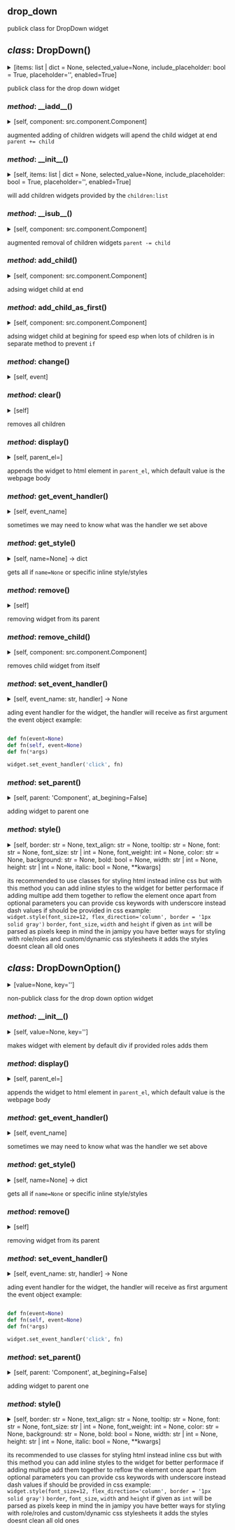 ## drop_down

publick class for DropDown widget

## *class*:  DropDown()

<details><summary>[items: list | dict = None, selected_value=None, include_placeholder: bool = True, placeholder='', enabled=True]</summary>


  ```python
class DropDown(Container):
    
    _el:Element = el_from_template({'tag_name':  'select','roles':'dropdown'})

    _items:dict = {}
    value = None
    key = None
    def __init__(self, items:list|dict=None, selected_value=None, include_placeholder:bool=True, placeholder='', enabled=True):
        
        el:Element = self._el.cloneNode()
        self._el = el
        
        items = {item:item for item in items} if isinstance(items, list) else items

        _items:dict[str|DropDownOption] = {}

        for k,v in items.items():

            option = DropDownOption(key=k, value=v)

            self.add_child(option)

            _items.update({str(v):k})
           
        self._items = _items

        self.set_event_handler('change', self.change)
  
    def change(self, event):
        value = self._el.value
        key = self._items.get(value, None)
        self.value = value
        self.key = key
        

  ```


</details>


publick class for the drop down widget


### *method*:  \_\_iadd\_\_()

<details><summary>[self, component: src.component.Component]</summary>


  ```python
    def __iadd__(self, component:Component):
        
        self.add_child(component)
        return self

  ```


</details>


augmented adding of children widgets
will apend the child widget at end
`parent += child`


### *method*:  \_\_init\_\_()

<details><summary>[self, items: list | dict = None, selected_value=None, include_placeholder: bool = True, placeholder='', enabled=True]</summary>


  ```python
    def __init__(self, items:list|dict=None, selected_value=None, include_placeholder:bool=True, placeholder='', enabled=True):
        
        el:Element = self._el.cloneNode()
        self._el = el
        
        items = {item:item for item in items} if isinstance(items, list) else items

        _items:dict[str|DropDownOption] = {}

        for k,v in items.items():

            option = DropDownOption(key=k, value=v)

            self.add_child(option)

            _items.update({str(v):k})
           
        self._items = _items

        self.set_event_handler('change', self.change)

  ```


</details>


will add children widgets provided by the `children:list`


### *method*:  \_\_isub\_\_()

<details><summary>[self, component: src.component.Component]</summary>


  ```python
    def __isub__(self, component:Component):
        
        component.remove()
        return self

  ```


</details>


augmented removal of children widgets
`parent -= child`


### *method*:  add\_child()

<details><summary>[self, component: src.component.Component]</summary>


  ```python
    def add_child(self, component:Component):
        
        self._el.append(component._el)

  ```


</details>


adsing widget child at end


### *method*:  add\_child\_as\_first()

<details><summary>[self, component: src.component.Component]</summary>


  ```python
    def add_child_as_first(self, component:Component):
        
        self._el.prepend(component._el)

  ```


</details>


adsing widget child at begining
for speed esp when lots of children is in separate method to prevent `if`


### *method*:  change()

<details><summary>[self, event]</summary>


  ```python
    def change(self, event):
        value = self._el.value
        key = self._items.get(value, None)
        self.value = value
        self.key = key
        

  ```


</details>





### *method*:  clear()

<details><summary>[self]</summary>


  ```python
    def clear(self):
        
        self._el.innerHTML = ''

  ```


</details>


removes all children


### *method*:  display()

<details><summary>[self, parent_el=<MagicMock name='mock.document.body' id='4342758912'>]</summary>


  ```python
    def display(self, parent_el=document.body):
        
        parent_el.append(self._el)
        return self

  ```


</details>


appends the widget to html element in `parent_el`,
which default value is the webpage body


### *method*:  get\_event\_handler()

<details><summary>[self, event_name]</summary>


  ```python
    def get_event_handler(self, event_name):
        
        return getattr(self._el, f'on{event_name}', None)

  ```


</details>


sometimes we may need to know what was the handler we set above


### *method*:  get\_style()

<details><summary>[self, name=None] ->  dict</summary>


  ```python
    def get_style(self, name=None)->dict:
        
        styles:str = self.el.style.cssText
        styles = styles.split(';')
        result = {}
        for style in styles:
            style = style.split(':')
            result[style[0]] = style[1]

        return result if name == None else result.get(name, {})

  ```


</details>


gets all if `name=None` or specific inline style/styles


### *method*:  remove()

<details><summary>[self]</summary>


  ```python
    def remove(self):
        
        self._el.remove()

  ```


</details>


removing widget from its parent


### *method*:  remove\_child()

<details><summary>[self, component: src.component.Component]</summary>


  ```python
    def remove_child(self, component:Component):
        
        component._el.remove()

  ```


</details>


removes child widget from itself


### *method*:  set\_event\_handler()

<details><summary>[self, event_name: str, handler] ->  None</summary>


  ```python
    def set_event_handler(self, event_name:str, handler)->None:
        
        setattr(self._el, f'on{event_name}', handler)

  ```


</details>


ading event handler for the widget, the handler will receive as first argument the event object
example:

```python

def fn(event=None)
def fn(self, event=None)
def fn(*args)

widget.set_event_handler('click', fn)

```


### *method*:  set\_parent()

<details><summary>[self, parent: 'Component', at_begining=False]</summary>


  ```python
    def set_parent(self, parent:'Component', at_begining=False):
        
        if at_begining == False:
            parent._el.append(self._el)
        else:
            parent._el.prepend(self._el)

  ```


</details>


adding widget to parent one


### *method*:  style()

<details><summary>[self, border: str = None, text_align: str = None, tooltip: str = None, font: str = None, font_size: str | int = None, font_weight: int = None, color: str = None, background: str = None, bold: bool = None, width: str | int = None, height: str | int = None, italic: bool = None, **kwargs]</summary>


  ```python
    def style(self, border:str=None, text_align:str=None, tooltip:str=None, font:str=None, font_size:str|int=None, font_weight:int=None, color:str=None, background:str=None, bold:bool=None, width:str|int=None, height:str|int=None, italic:bool=None, **kwargs):
        
        style = self._el.style
        
        css = {
            'font-weight': font_weight if bold == None else f"{'bold' if bold == True else 'unset'}",
            'color': color,
            'width': width if isinstance(width, str) else f'{width}px',
            'height': height if isinstance(height, str) else f'{height}px',
            'font_family':font,
            'font-size':font_size,
            'title':tooltip,
            'background-color':background,
            'font-style':italic,
            'text-align':text_align,
            'border' : f'{border}px solid' if isinstance(border, int) else border

        }
   
        for k,v in kwargs.items():
            css[k.replace('_', '-')] = v
        
        print(css)
        style.cssText += ';'.join([f'{k}:{v}' for k,v in css.items() if v!=None])
        return self

  ```


</details>


its recommended to use classes for styling html instead inline css
but with this method you can add inline styles to the widget
for better performace if adding multipe add them together to reflow the element once
apart from optional parameters you can provide css keywords with underscore instead dash
values if should be provided in css example:
`widget.style(font_size=12, flex_direction='column', border = '1px solid gray')`
`border`, `font_size`, `width` and `height` if given as `int` will be parsed as pixels
keep in mind the in jamipy you have better ways for styling with role/roles and custom/dynamic css stylesheets
it adds the styles doesnt clean all old ones



## *class*:  DropDownOption()

<details><summary>[value=None, key='']</summary>


  ```python
class DropDownOption(Component):
    
    _el:Element = el_from_template({'tag_name':  'option','roles':'dropdown-option'})

    def __init__(self, value=None, key=''):

        el:Element = self._el.cloneNode()
        self._el = el
        el.setAttribute('value', value)
        el.textContent = key
        self.value = value
        self.key = key

  ```


</details>


non-publick class for the drop down option widget


### *method*:  \_\_init\_\_()

<details><summary>[self, value=None, key='']</summary>


  ```python
    def __init__(self, value=None, key=''):

        el:Element = self._el.cloneNode()
        self._el = el
        el.setAttribute('value', value)
        el.textContent = key
        self.value = value
        self.key = key

  ```


</details>


makes widget with element by default div
if provided roles adds them


### *method*:  display()

<details><summary>[self, parent_el=<MagicMock name='mock.document.body' id='4342758912'>]</summary>


  ```python
    def display(self, parent_el=document.body):
        
        parent_el.append(self._el)
        return self

  ```


</details>


appends the widget to html element in `parent_el`,
which default value is the webpage body


### *method*:  get\_event\_handler()

<details><summary>[self, event_name]</summary>


  ```python
    def get_event_handler(self, event_name):
        
        return getattr(self._el, f'on{event_name}', None)

  ```


</details>


sometimes we may need to know what was the handler we set above


### *method*:  get\_style()

<details><summary>[self, name=None] ->  dict</summary>


  ```python
    def get_style(self, name=None)->dict:
        
        styles:str = self.el.style.cssText
        styles = styles.split(';')
        result = {}
        for style in styles:
            style = style.split(':')
            result[style[0]] = style[1]

        return result if name == None else result.get(name, {})

  ```


</details>


gets all if `name=None` or specific inline style/styles


### *method*:  remove()

<details><summary>[self]</summary>


  ```python
    def remove(self):
        
        self._el.remove()

  ```


</details>


removing widget from its parent


### *method*:  set\_event\_handler()

<details><summary>[self, event_name: str, handler] ->  None</summary>


  ```python
    def set_event_handler(self, event_name:str, handler)->None:
        
        setattr(self._el, f'on{event_name}', handler)

  ```


</details>


ading event handler for the widget, the handler will receive as first argument the event object
example:

```python

def fn(event=None)
def fn(self, event=None)
def fn(*args)

widget.set_event_handler('click', fn)

```


### *method*:  set\_parent()

<details><summary>[self, parent: 'Component', at_begining=False]</summary>


  ```python
    def set_parent(self, parent:'Component', at_begining=False):
        
        if at_begining == False:
            parent._el.append(self._el)
        else:
            parent._el.prepend(self._el)

  ```


</details>


adding widget to parent one


### *method*:  style()

<details><summary>[self, border: str = None, text_align: str = None, tooltip: str = None, font: str = None, font_size: str | int = None, font_weight: int = None, color: str = None, background: str = None, bold: bool = None, width: str | int = None, height: str | int = None, italic: bool = None, **kwargs]</summary>


  ```python
    def style(self, border:str=None, text_align:str=None, tooltip:str=None, font:str=None, font_size:str|int=None, font_weight:int=None, color:str=None, background:str=None, bold:bool=None, width:str|int=None, height:str|int=None, italic:bool=None, **kwargs):
        
        style = self._el.style
        
        css = {
            'font-weight': font_weight if bold == None else f"{'bold' if bold == True else 'unset'}",
            'color': color,
            'width': width if isinstance(width, str) else f'{width}px',
            'height': height if isinstance(height, str) else f'{height}px',
            'font_family':font,
            'font-size':font_size,
            'title':tooltip,
            'background-color':background,
            'font-style':italic,
            'text-align':text_align,
            'border' : f'{border}px solid' if isinstance(border, int) else border

        }
   
        for k,v in kwargs.items():
            css[k.replace('_', '-')] = v
        
        print(css)
        style.cssText += ';'.join([f'{k}:{v}' for k,v in css.items() if v!=None])
        return self

  ```


</details>


its recommended to use classes for styling html instead inline css
but with this method you can add inline styles to the widget
for better performace if adding multipe add them together to reflow the element once
apart from optional parameters you can provide css keywords with underscore instead dash
values if should be provided in css example:
`widget.style(font_size=12, flex_direction='column', border = '1px solid gray')`
`border`, `font_size`, `width` and `height` if given as `int` will be parsed as pixels
keep in mind the in jamipy you have better ways for styling with role/roles and custom/dynamic css stylesheets
it adds the styles doesnt clean all old ones






